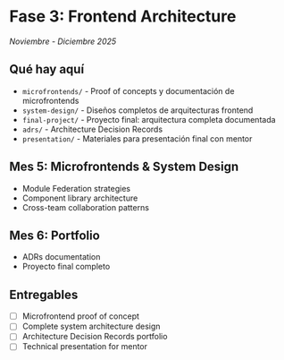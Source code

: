 # Fase 3: Frontend Architecture

_Noviembre - Diciembre 2025_

## Qué hay aquí

- `microfrontends/` - Proof of concepts y documentación de microfrontends
- `system-design/` - Diseños completos de arquitecturas frontend
- `final-project/` - Proyecto final: arquitectura completa documentada
- `adrs/` - Architecture Decision Records
- `presentation/` - Materiales para presentación final con mentor

## Mes 5: Microfrontends & System Design

- Module Federation strategies
- Component library architecture
- Cross-team collaboration patterns

## Mes 6: Portfolio

- ADRs documentation
- Proyecto final completo

## Entregables

- [ ] Microfrontend proof of concept
- [ ] Complete system architecture design
- [ ] Architecture Decision Records portfolio
- [ ] Technical presentation for mentor

